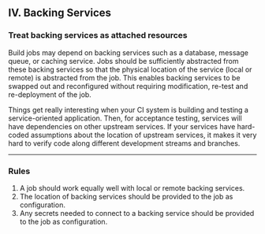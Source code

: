 ## IV. Backing Services

### Treat backing services as attached resources

Build jobs may depend on backing services such as a database, message queue, or caching service. 
Jobs should be sufficiently abstracted from these backing services so that the physical location of the 
service (local or remote) is abstracted from the job. 
This enables backing services to be swapped out and reconfigured without requiring modification, re-test and 
re-deployment of the job. 

Things get really interesting when your CI system is building and testing a service-oriented application. 
Then, for acceptance testing, services will have dependencies on other upstream services. 
If your services have hard-coded assumptions about the location of upstream services, it makes it very hard 
to verify code along different development streams and branches.

---

### Rules

1. A job should work equally well with local or remote backing services.
2. The location of backing services should be provided to the job as configuration.
3. Any secrets needed to connect to a backing service should be provided to the job as configuration.